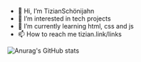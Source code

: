 - 👋 Hi, I’m TizianSchönijahn
- 👀 I’m interested in tech projects 
- 🌱 I’m currently learning html, css and js
- 📫 How to reach me tizian.link/links

![Anurag's GitHub stats](https://github-readme-stats.vercel.app/api?username=TizianSchoenijahn&theme=dark&show_icons=true&hide_border=true)

